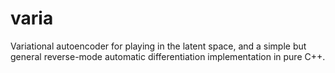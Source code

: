 # varia
Variational autoencoder for playing in the latent space, and a simple but general reverse-mode automatic differentiation implementation in pure C++.
